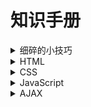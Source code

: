 # 知识手册

<details>
<summary>细碎的小技巧</summary>

## 细碎的小技巧
1. 使用“标签名.类名”可快速补全一个包含类名的标签。(Emmet)
2. 快捷键：cmd + D：快速向下复制。
3. **CSS注释**: 使用`/* 注释内容 */`格式。
4. **CSS单位**: 常用单位包括`px`（像素）、`em`（相对于父元素字体大小）、`rem`（相对于根元素字体大小）、`%`（百分比）、`vh`（视口高度的百分比）、`vw`（视口宽度的百分比）。
5. `vertical-align`: 用于行内元素或表格单元格的垂直对齐方式（如`top`、`middle`、`bottom`）。
6. `outline`: 描边属性，类似于`border`，但不会占用空间。e.g. `outline: 1px solid red;`。
   -`outline: none;`：去除元素的轮廓线，常用于去除表单的焦点控制样式。
7. `input::placeholder`: 用于设置输入框的占位符样式。
   ```css
   input::placeholder {
       color: gray;
       font-style: italic;
   }
   ```
8. 注意`background-color: rgba(0, 0, 0, .4);`和`opacity: 0.4;`的不同,
   - `rgba`是颜色的透明度设置，影响背景颜色；
   - `opacity`是元素整体透明度，影响所有内容（包括文本和子元素）, 让整个元素及其子元素的可见度都变化.

9. 将`a`标签字体隐藏，可以使用`font-size: 0;`; 
10. SEO：搜索引擎优化，使用语义化标签（如`header`、`nav`、`article`、`section`、`footer`等）有助于提升网站的可读性和搜索引擎排名。
    - `title`标签：每个页面都应该有唯一的标题，使用`<title>`标签定义。
    - `description`标签：网页描述标签，使用`<meta name="description" content="页面描述">`提供页面的简要描述，有助于搜索引擎理解页面内容。
    - `keywords`标签：网页关键词标签，使用`<meta name="keywords" content="关键词1, 关键词2">`定义页面的关键词，有助于搜索引擎优化。

11. `Favicon`：网站图标，使用`<link rel="icon" href="favicon.ico">`定义网站的图标。ico文件放在网站的根目录即可。

</details>

<details>
<summary>HTML</summary>

## HTML

### HTML 的基本语法和结构

1. 基本的标签，注释，标题标签，段落标签，换行/水平线，文本格式标签（下划线那些），超链接标签，多媒体（图像、音频、视频）。
2. 列表（有序、无序、定义列表），表格（表头、表格标题、合并单元格），表单（文本框、单选框、复选框、下拉列表。
3. `button`的基本用法，包括`type`属性的`button`、`sumbit`、`reset`值。
4. 无语义标签div和span。
5. 字符实体（`&nbsp;`、`&lt;`、`&gt;`、`&amp;`）。

### 小重点

1. 使用`label`标签增强用户体验。
2. 对于`radio`单选，使用`name`属性分好组，否则没有单选效果。
3. `checkbox`是复选框; 下拉菜单是`select`内嵌`option`，不要搞混。

</details>

<details>
<summary>CSS</summary>

## CSS

### CSS 引入方式

内部样式（head嵌套style），外部样式（link引入），行内样式（style属性、配合JS）

### CSS 选择器

主要使用**标签选择器、类选择器、ID选择器**, 一些特殊选择器如下：

1. 后代选择器 e.g.
   ```css
   div p { color: red; } /*选择所有div内的p元素。*/
   ```
   
2. 子代选择器 e.g.
   ```css
   div > p { color: blue; } /*选择所有div的直接子元素p。*/
   ```
   
3. 并集选择器（逗号间隔，同时生效）
   ```css
   h1, h2 { color: green; } /*选择所有h1和h2元素。*/
   ```

4. 交集选择器（无间隔，表示“与”匹配）
   ```css
   div.p { color: purple; }  /*选择所有div且类名为p的元素。*/
   ```

5. 伪类选择器（如`:hover`、`:first-child`、等）
   ```css
   a:hover { color: orange; } /*当鼠标悬停在链接上时改变颜色。*/
   ```
   **P.S. 超链接的一些伪类: a:link、a:visited、a:hover、a:active**

6. 伪元素选择器（如`::before`、`::after`）
   ```css
   p::before { content: "Note: "; color: gray; } /*在每个p元素前添加文本。*/
   ```

7. **属性选择器**（选择具有特定属性的元素）
   ```css
   input[type="text"] { border: 1px solid black; } /*选择所有类型为文本的输入框。*/
   ```

### CSS 三大特性
1. **层叠性**: 多个样式规则可以应用于同一元素，浏览器会根据特定的优先级规则（如选择器的具体性）来决定最终应用哪个样式。
2. **继承性**: 某些CSS属性会从父元素继承到子元素，例如字体和颜色属性。如font-family、color等文字属性会被子元素继承；所以通常可以写在body标签内。
3. **优先级**: CSS规则的优先级由选择器的具体性决定。**!important > 行内样式 > ID选择器 > 类选择器 > 标签选择器 > 通配符 > 继承样式**

P.S. 如遇复合选择器，则需计算优先级。

### 标签的显示模式

1. **块级元素**: 独占一行，宽度默认填满父元素。e.g. `div`、`p`、`h1`等。
2. **行内元素**: 不独占一行，宽度仅包裹内容。e.g. `span`、`a`、`img`等。
3. **行内块元素**: 结合了块级和行内元素的特性，**允许设置宽高**，但不独占一行。e.g. `display: inline-block;`。

P.S. 使用`display`属性来控制或转换元素的显示模式。

### 文字控制属性

1. `font`系列: 
   - `font-family`: 字体系列
   - `font-size`: 字体大小
   - `font-style`: 字体样式（如斜体）
   - `font-weight`: 字体粗细
   - `font`: 复合属性，包含上述所有属性

2. `text`系列:
   - `text-align`: 文本对齐方式（左、中、右）
   - `text-indent`: 首行缩进
   - `text-decoration`: 文本装饰（如下划线）
   - `text-transform`: 文本转换（如大写、小写）

3. 颜色: 
   - `color`: 字体颜色
   - `background-color`: 背景颜色

4. 其它: 
   - `line-height`: 行高
   - `letter-spacing`: 字符间距
   - `word-spacing`: 单词间距

### 背景属性

1. `background-color`: 背景颜色
2. `background-image`: 背景图像, e.g. `background-image: url('image.jpg');`
3. `background-repeat`: 背景图像重复方式（如`repeat-x`、`no-repeat`、`repeat`、 `repeat-y`）
4. `background-position`: 背景图像位置, e.g. `background-position: 水平方向 垂直方向;`，取值包括`left`、`center`、`right`、`top`、`bottom`和`数字px`等。
   - **特殊写法1**:只写一个关键字，另一方向默认居中；只写一个数字px，则代表水平方向，且垂直方向居中；
   - **特殊写法2**:写关键字的顺序可以颠倒；
5. `background-size`: 背景图像大小, e.g. `background-size: cover;`（覆盖整个元素, 可能图片不全）或 `contain`（保持比例缩放以适应元素, 可能背景留空）。
6. `background-attachment`: 背景图像的滚动方式（如`scroll`、`fixed`、`local`）
7. `background`: 复合属性，包含上述所有背景属性。**不区分顺序，但若需缩放，则：`位置/缩放`。

### 盒模型

1. `border`: 边框线，如`border: 1px solid #66ccff;`；以及四个方向自定义； 
2. `padding`： 内边距，如`padding: 10px`；可以四个方向自定义；可以有复合写法，**顺时针（上-右-下-左、上-左右-下、上下-左右）**；
3. `margin`: 外边距，与`padding`相同。不会撑大盒子。必须有`width`属性。
   - **版心居中技巧**：左右`margin`设置`auto`，如：`margin: 0 auto`；
   - 内边距尺寸之撑大盒子的问题：`box-sizing: border-box`  -- **内减模式**；

其它重点：

1. 在CSS中，使用通配符选择器先清除默认样式，包括`margin`、`padding`、`border`等。
   ```css
   * {
       margin: 0;
       padding: 0;
       border: 0;
       box-sizing: border-box;
   }
   ```
   
2. `overflow`：控制盒子内容溢出，取值包括`hidden`、`scroll`、`auto`； 
3. `border-radius`：盒子圆角属性，写法：`border-radius: 10px / 5%`；以及复合写法，由左上角开始顺时针；正圆（正方形盒子，一半px或50%圆角）；胶囊（长方形盒子，高度一半的px）；
4. `box-shadow`，盒子阴影属性，写法：`box-shadow: 0(x) 0(y) 10px(模糊半径--柔和程度) 10px(扩散半径--大小) #66ccff inset(内阴影)`；
5. 外边距（垂直方向）合并现象：取`margin`较大值； e.g. 
   ```css
   .box {
       margin-top: 20px; /* 上外边距 */
       margin-bottom: 30px; /* 下外边距 */
   }
   ```
   - 如果父元素没有内容，且子元素有`margin-top`和`margin-bottom`，则父元素的高度会被子元素的`margin`合并。

6. 外边距塌陷问题：子级元素的margin属性导致的父级元素位移。解决办法：
   - `取消子级margin，设置父级padding`；
   - `为父级添加overflow:hidden`；
   - `为父级添加border-top`；
7. 行内元素的内外边距问题：默认情况下，垂直方向不会受到影响； 

### 浮动

1. `float: left | right | none`: 浮动元素会脱离文档流，后续元素会环绕在其旁边;
2. 清除浮动的方法：
   - `overflow: hidden;`：父元素设置此属性，自动清除子元素的浮动；
   - 单伪元素标签法
   - 额外标签法
   - 双伪元素标签法
   - `clearfix`类法：在父元素上添加一个类，使用伪元素清除浮动。
   - `clear`属性：在需要清除浮动的元素上设置`clear: both;`。

### Flex布局

1. **容器属性**:
   - `display: flex;`：启用Flex布局。
   - `flex-direction`: 主轴方向（`row`、`column`、`row-reverse`、`column-reverse`）。
   - `flex-wrap`: 主轴换行方式（`nowrap`、`wrap`、`wrap-reverse`）。
   - `justify-content`: 主轴对齐方式（如`flex-start`、`flex-end`、`center`、`space-between`、`space-around`）。
   - `align-items`: 侧轴（交叉轴）对齐方式（如`center`、`stretch`、`flex-start`、`flex-end`、`center`、`baseline`）。
     - 使用`align-items`前，记得指定`height`，否则无法生效。
   - `align-self`: 单个子元素的侧轴对齐方式（覆盖`align-items`）。
   - `align-content`: 多行对齐方式（如`center`、`space-between`、`space-around`、`flex-start`、`flex-end`、`space-evenly`、`stretch`）。
   - `flex: 1 | 2 | 3 | ...`: 子元素的伸缩比例，表示在剩余空间中分配的比例。

P.S. flex布局中，子元素会变成弹性盒子，因此对于`a`，不用刻意转变为块元素，宽高也可以生效；


### 定位

1. `position`，定位类型:
   - `static`: 默认定位，元素按照文档流正常排列。
   - `relative`: 相对定位，元素相对于其原始位置进行偏移。（不脱标且占位）
   - `absolute`: 绝对定位，元素相对于最近的已定位祖先元素进行定位。（脱标且不占位，具备行内块元素特点）
   - `fixed`: 固定定位，元素相对于浏览器窗口进行定位，不随滚动条移动。（脱标且不占位，具备行内块元素特点）
   - `sticky`: 粘性定位，元素在特定条件下表现为相对定位和固定定位的结合。
   - 使用口诀：**子绝父相**

2. `top`、`right`、`bottom`、`left`: 定位偏移量，取数字px或百分比值，配合`position`使用。（必需）
3. `z-index`: 层叠顺序，数值越大，元素越靠上层。**注意**: 只有定位元素（`position`非`static`）才会生效。
4. `transform`: 变形属性，常用于平移、旋转、缩放等效果。
   - `transform: translateX(50px);`：水平平移50px；以及`transform: translate(x, y);`（x和y可以是百分比或px）；都填入`50%`时，位移就各是宽高的一半；
   - `transform: rotate(45deg);`：旋转45度。
   - `transform: scale(1.5);`：放大1.5倍。
   - `transform: skew(20deg, 10deg);`：倾斜20度和10度。
   - `transform-origin`: 设置变形的原点，默认是元素的中心点，可以设置为`left`、`right`、`top`、`bottom`或具体的像素值。
   - **多重转换**：即：将`transform`用作复合属性。**注意：第一个改变会影响盒子的轴向，从而影响第二个改变。**

### 垂直对齐方式

可以通过这个方式去除行内块、图片底部留白（非baseline）

1. `vertical-align`属性用于行内元素或表格单元格的垂直对齐方式。常用值包括：
   - `baseline`: 默认值，元素基线对齐。
   - `top`: 元素顶部对齐。
   - `middle`: 元素中部对齐。
   - `bottom`: 元素底部对齐。

### 过渡效果

1. `transition`属性用于设置过渡效果，常用属性包括：
   - `transition-property`: 过渡的属性（如`color`、`background-color`等）。
   - `transition-duration`: 过渡持续时间（如`0.3s`）。
   - `transition-timing-function`: 过渡的速度曲线（如`ease`、`linear`、`ease-in`、`ease-out`等）。
   - `transition-delay`: 过渡延迟时间。
   - **复合写法**: `transition: 属性 过渡时间 速度曲线 delay;`。

P.S. `transition`过渡效果加在原元素，不要加在伪元素上（否则退出`hover`的时候没效果）

### 透明度

1. `opacity`属性用于设置元素的透明度，取值范围为`0`（完全透明）到`1`（完全不透明）。
   - 例如：`opacity: 0.5;`表示50%透明度。
   - 注意：`opacity`会影响元素及其子元素的可见度。

### 鼠标样式

1. `cursor`属性用于设置鼠标悬停时的样式，常用值包括：
   - `default`: 默认箭头。
   - `pointer`: 手形（通常用于链接）。
   - `text`: 文本选择光标。
   - `move`: 移动光标。
   - `not-allowed`: 禁止操作光标。
   - `wait`: 等待光标。

### 伪类和伪元素

1. **伪类**: 用于定义元素的特定状态。
   - `:hover`: 鼠标悬停时应用样式。
   - `:active`: 元素被激活时应用样式（如按钮被点击）。
   - `:focus`: 元素获得焦点时应用样式（如输入框）。
   - `:first-child`: 选择第一个子元素。
   - `:last-child`: 选择最后一个子元素。
   - `:nth-child(n)`: 选择第n个子元素（n可以是数字、公式或关键字）。
   - `:not(selector)`: 选择不匹配指定选择器的元素。 e.g. `E:not(:hover)`, 可以实现与hover互斥的效果，在非hover状态下呈现某种样式。:hover的优先级高于:not(:hover)。

   
</details>

<details>
<summary>JavaScript</summary>

</details>

<details>
<summary>AJAX</summary>

</details>

